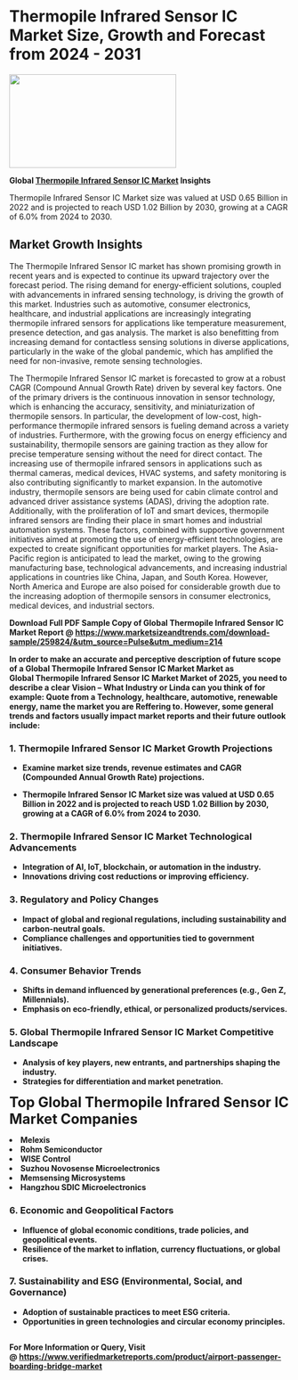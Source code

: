 <H1>Thermopile Infrared Sensor IC Market Size, Growth and Forecast from 2024 - 2031</H1><img class="aligncenter size-medium wp-image-584254" src="https://thirdeyenews.in/wp-content/uploads/2024/09/Global-Market-Research-300x168.jpeg" alt="" width="300" height="168" /><p><strong>Global&nbsp;<a href="https://www.marketsizeandtrends.com/download-sample/259824/&amp;utm_source=Pulse&amp;utm_medium=214">Thermopile Infrared Sensor IC Market</a> Insights</strong></p><p>Thermopile Infrared Sensor IC Market size was valued at USD 0.65 Billion in 2022 and is projected to reach USD 1.02 Billion by 2030, growing at a CAGR of 6.0% from 2024 to 2030.</p><p><h2>Market Growth Insights</h2> <p>The Thermopile Infrared Sensor IC market has shown promising growth in recent years and is expected to continue its upward trajectory over the forecast period. The rising demand for energy-efficient solutions, coupled with advancements in infrared sensing technology, is driving the growth of this market. Industries such as automotive, consumer electronics, healthcare, and industrial applications are increasingly integrating thermopile infrared sensors for applications like temperature measurement, presence detection, and gas analysis. The market is also benefitting from increasing demand for contactless sensing solutions in diverse applications, particularly in the wake of the global pandemic, which has amplified the need for non-invasive, remote sensing technologies.</p> <p><strong></strong></p> <p>The Thermopile Infrared Sensor IC market is forecasted to grow at a robust CAGR (Compound Annual Growth Rate) driven by several key factors. One of the primary drivers is the continuous innovation in sensor technology, which is enhancing the accuracy, sensitivity, and miniaturization of thermopile sensors. In particular, the development of low-cost, high-performance thermopile infrared sensors is fueling demand across a variety of industries. Furthermore, with the growing focus on energy efficiency and sustainability, thermopile sensors are gaining traction as they allow for precise temperature sensing without the need for direct contact. The increasing use of thermopile infrared sensors in applications such as thermal cameras, medical devices, HVAC systems, and safety monitoring is also contributing significantly to market expansion. In the automotive industry, thermopile sensors are being used for cabin climate control and advanced driver assistance systems (ADAS), driving the adoption rate. Additionally, with the proliferation of IoT and smart devices, thermopile infrared sensors are finding their place in smart homes and industrial automation systems. These factors, combined with supportive government initiatives aimed at promoting the use of energy-efficient technologies, are expected to create significant opportunities for market players. The Asia-Pacific region is anticipated to lead the market, owing to the growing manufacturing base, technological advancements, and increasing industrial applications in countries like China, Japan, and South Korea. However, North America and Europe are also poised for considerable growth due to the increasing adoption of thermopile sensors in consumer electronics, medical devices, and industrial sectors. <p><strong></p><p><span class=""><strong>Download Full PDF Sample Copy of Global Thermopile Infrared Sensor IC Market Report</strong> @ <a href="https://www.marketsizeandtrends.com/download-sample/259824/&amp;utm_source=Pulse&amp;utm_medium=214" target="_blank">https://www.marketsizeandtrends.com/download-sample/259824/&amp;utm_source=Pulse&amp;utm_medium=214</a></span></p><p>In order to make an accurate and perceptive description of future scope of a Global&nbsp;Thermopile Infrared Sensor IC Market Market as Global&nbsp;Thermopile Infrared Sensor IC Market Market of 2025, you need to describe a clear Vision &ndash; What Industry or Linda can you think of for example: Quote from a Technology, healthcare, automotive, renewable energy, name the market you are Reffering to. However, some general trends and factors usually impact market reports and their future outlook include:</p><h3>1.&nbsp;<strong>Thermopile Infrared Sensor IC Market Growth Projections</strong></h3><ul><li>Examine market size trends, revenue estimates and CAGR (Compounded Annual Growth Rate) projections.</li><li><p>Thermopile Infrared Sensor IC Market size was valued at USD 0.65 Billion in 2022 and is projected to reach USD 1.02 Billion by 2030, growing at a CAGR of 6.0% from 2024 to 2030.</p></li></ul><h3>2.&nbsp;<strong>Thermopile Infrared Sensor IC Market Technological Advancements</strong></h3><ul><li>Integration of AI, IoT, blockchain, or automation in the industry.</li><li>Innovations driving cost reductions or improving efficiency.</li></ul><h3>3.&nbsp;<strong>Regulatory and Policy Changes</strong></h3><ul><li>Impact of global and regional regulations, including sustainability and carbon-neutral goals.</li><li>Compliance challenges and opportunities tied to government initiatives.</li></ul><h3>4.&nbsp;<strong>Consumer Behavior Trends</strong></h3><ul><li>Shifts in demand influenced by generational preferences (e.g., Gen Z, Millennials).</li><li>Emphasis on eco-friendly, ethical, or personalized products/services.</li></ul><h3>5.&nbsp;<strong>Global Thermopile Infrared Sensor IC Market Competitive Landscape</strong></h3><ul><li>Analysis of key players, new entrants, and partnerships shaping the industry.</li><li>Strategies for differentiation and market penetration.</li></ul><p data-pm-slice="1 1 []"><span style="color: inherit; font-family: inherit; font-size: 25px;">Top Global Thermopile Infrared Sensor IC Market Companies</span></p><div class="" data-test-id=""><p><li>Melexis</li><li> Rohm Semiconductor</li><li> WISE Control</li><li> Suzhou Novosense Microelectronics</li><li> Memsensing Microsystems</li><li> Hangzhou SDIC Microelectronics</li></p></div><h3>6.&nbsp;<strong>Economic and Geopolitical Factors</strong></h3><ul><li>Influence of global economic conditions, trade policies, and geopolitical events.</li><li>Resilience of the market to inflation, currency fluctuations, or global crises.</li></ul><h3>7.&nbsp;<strong>Sustainability and ESG (Environmental, Social, and Governance)</strong></h3><ul><li>Adoption of sustainable practices to meet ESG criteria.</li><li>Opportunities in green technologies and circular economy principles.</li></ul><h2><strong style="font-size: 14px;">For More Information or Query, Visit @&nbsp;</strong><a style="background-color: #ffffff; font-size: 14px;" href="https://www.marketsizeandtrends.com/report/thermopile-infrared-sensor-ic-market/" target="_blank">https://www.verifiedmarketreports.com/product/airport-passenger-boarding-bridge-market</a></h2>
